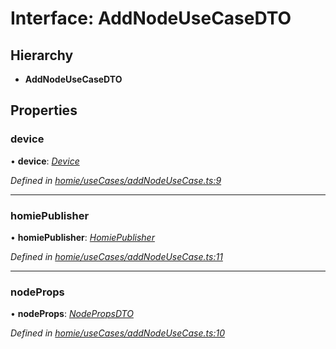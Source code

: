 # Interface: AddNodeUseCaseDTO

## Hierarchy

* **AddNodeUseCaseDTO**

## Properties

###  device

• **device**: *[Device](../classes/device.md)*

*Defined in [homie/useCases/addNodeUseCase.ts:9](https://github.com/AlejandroHerr/homieiot.ts/blob/dacf39e/src/homie/useCases/addNodeUseCase.ts#L9)*

___

###  homiePublisher

• **homiePublisher**: *[HomiePublisher](../classes/homiepublisher.md)*

*Defined in [homie/useCases/addNodeUseCase.ts:11](https://github.com/AlejandroHerr/homieiot.ts/blob/dacf39e/src/homie/useCases/addNodeUseCase.ts#L11)*

___

###  nodeProps

• **nodeProps**: *[NodePropsDTO](nodepropsdto.md)*

*Defined in [homie/useCases/addNodeUseCase.ts:10](https://github.com/AlejandroHerr/homieiot.ts/blob/dacf39e/src/homie/useCases/addNodeUseCase.ts#L10)*
